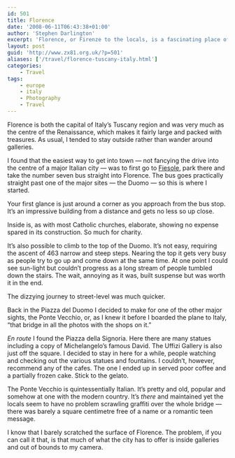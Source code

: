 ```yaml
---
id: 501
title: Florence
date: '2008-06-11T06:43:38+01:00'
author: 'Stephen Darlington'
excerpt: 'Florence, or Firenze to the locals, is a fascinating place of culture, beauty and gelato.'
layout: post
guid: 'http://www.zx81.org.uk/?p=501'
aliases: ['/travel/florence-tuscany-italy.html']
categories:
    - Travel
tags:
    - europe
    - italy
    - Photography
    - Travel
---
```


Florence is both the capital of Italy’s Tuscany region and was very much as the centre of the Renaissance, which makes it fairly large and packed with treasures. As usual, I tended to stay outside rather than wander around galleries.

I found that the easiest way to get into town — not fancying the drive into the centre of a major Italian city — was to first go to [Fiesole](/travel/fiesole.html), park there and take the number seven bus straight into Florence. The bus goes practically straight past one of the major sites — the Duomo — so this is where I started.

Your first glance is just around a corner as you approach from the bus stop. It’s an impressive building from a distance and gets no less so up close.

Inside is, as with most Catholic churches, elaborate, showing no expense spared in its construction. So much for charity.

It’s also possible to climb to the top of the Duomo. It’s not easy, requiring the ascent of 463 narrow and steep steps. Nearing the top it gets very busy as people try to go up and come down at the same time. At one point I could see sun-light but couldn’t progress as a long stream of people tumbled down the stairs. The wait, annoying as it was, built suspense but was worth it in the end.

The dizzying journey to street-level was much quicker.

Back in the Piazza del Duomo I decided to make for one of the other major sights, the Ponte Vecchio, or, as I knew it before I boarded the plane to Italy, “that bridge in all the photos with the shops on it.”

*En route* I found the Piazza della Signoria. Here there are many statues including a copy of Michelangelo’s famous David. The Uffizi Gallery is also just off the square. I decided to stay in here for a while, people watching and checking out the various statues and fountains. I couldn’t, however, recommend any of the cafes. The one I ended up in served poor coffee and a partially frozen cake. Stick to the gelato.

The Ponte Vecchio is quintessentially Italian. It’s pretty and old, popular and somehow at one with the modern country. It’s *there* and maintained yet the locals seem to have no problem scrawling graffiti over the whole bridge — there was barely a square centimetre free of a name or a romantic teen message.

I know that I barely scratched the surface of Florence. The problem, if you can call it that, is that much of what the city has to offer is inside galleries and out of bounds to my camera.